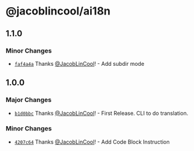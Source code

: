 # @jacoblincool/ai18n

## 1.1.0

### Minor Changes

-   [`faf4a4a`](https://github.com/JacobLinCool/ai18n/commit/faf4a4a8387f6b300b7bb93389925217a3130583) Thanks [@JacobLinCool](https://github.com/JacobLinCool)! - Add subdir mode

## 1.0.0

### Major Changes

-   [`b1d0bbc`](https://github.com/JacobLinCool/ai18n/commit/b1d0bbc7bcb210c59b8e83701889b0c1cfb1f081) Thanks [@JacobLinCool](https://github.com/JacobLinCool)! - First Release. CLI to do translation.

### Minor Changes

-   [`4207c64`](https://github.com/JacobLinCool/ai18n/commit/4207c64fa3cb3e14a35516c135054cda2bb6aa94) Thanks [@JacobLinCool](https://github.com/JacobLinCool)! - Add Code Block Instruction
